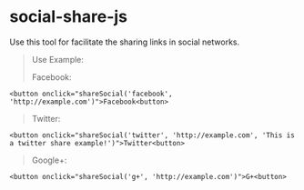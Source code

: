 # social-share-js

Use this tool for facilitate the sharing links in social networks. 

> Use Example:
>
> Facebook:
>
  `<button onclick="shareSocial('facebook', 'http://example.com')">Facebook<button>`
>
> Twitter:
>
`<button onclick="shareSocial('twitter', 'http://example.com', 'This is a twitter share example!')">Twitter<button>`
>
> Google+:
>
`<button onclick="shareSocial('g+', 'http://example.com')">G+<button>`
